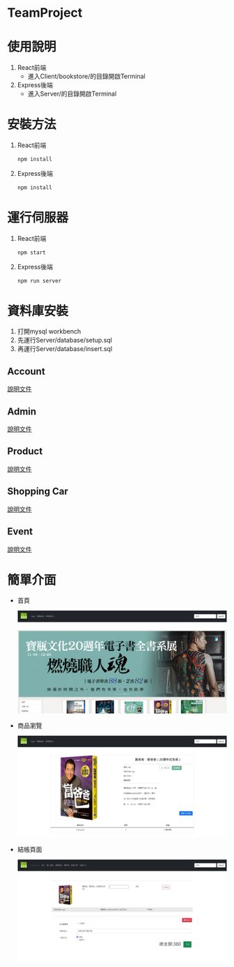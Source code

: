 # TeamProject

# 使用說明

1. React前端
    - 進入Client/bookstore/的目錄開啟Terminal
2. Express後端
    - 進入Server/的目錄開啟Terminal

# 安裝方法

1. React前端
    
    ```bash
    npm install
    ```
    
2. Express後端
    
    ```bash
    npm install
    ```
    

# 運行伺服器

1. React前端
    
    ```bash
    npm start
    ```
    
2. Express後端
    
    ```bash
    npm run server
    ```

# 資料庫安裝

1. 打開mysql workbench 
2. 先運行Server/database/setup.sql
3. 再運行Server/database/insert.sql
    

## Account

[說明文件](Server/document/account.md)

## Admin

[說明文件](Server/document/admin.md)
        
## Product

[說明文件](Server/document/product.md)

## Shopping Car

[說明文件](Server/document/shopcar.md)

## Event

[說明文件](Server/document/event.md)


# 簡單介面

- 首頁
    
    ![1.JPG](image/1.jpg)
    
- 商品瀏覽
    
    ![2.JPG](image/2.jpg)
    
- 結帳頁面
    
    ![3.JPG](image/3.jpg)
